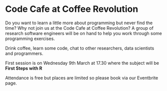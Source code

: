 # Code Cafe at Coffee Revolution

Do you want to learn a little more about programming but never find the time?
Why not join us at the Code Cafe at Coffee Revolution? A group of research software engineers will be on hand to help you work through some programming exercises.

Drink coffee, learn some code, chat to other researchers, data scientists and programmers.

First session is on Wednesday 9th March at 17.30 where the subject will be **First Steps with R**

Attendance is free but places are limited so please book via our Eventbrite page.
